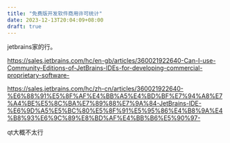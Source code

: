 ```yaml
---
title: "免费版开发软件商用许可统计"
date: 2023-12-13T20:04:09+08:00
draft: true
---
```


jetbrains家的行。

https://sales.jetbrains.com/hc/en-gb/articles/360021922640-Can-I-use-Community-Editions-of-JetBrains-IDEs-for-developing-commercial-proprietary-software-

https://sales.jetbrains.com/hc/zh-cn/articles/360021922640-%E6%88%91%E5%8F%AF%E4%BB%A5%E4%BD%BF%E7%94%A8%E7%A4%BE%E5%8C%BA%E7%89%88%E7%9A%84-JetBrains-IDE-%E6%9D%A5%E5%BC%80%E5%8F%91%E5%95%86%E4%B8%9A%E4%B8%93%E6%9C%89%E8%BD%AF%E4%BB%B6%E5%90%97-

qt大概不太行
